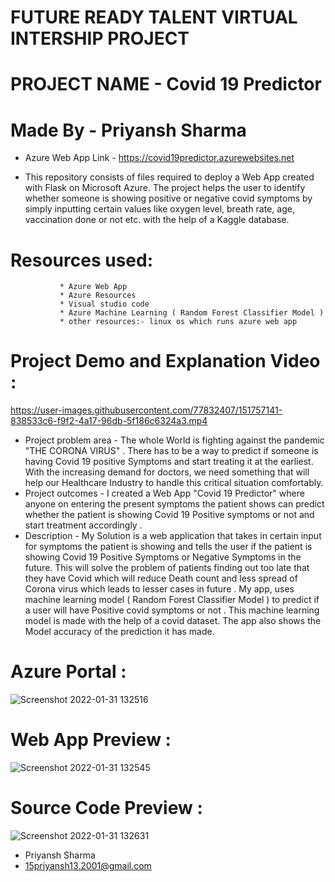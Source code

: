 # FUTURE READY TALENT VIRTUAL INTERSHIP PROJECT
# PROJECT NAME - Covid 19 Predictor
# Made By - Priyansh Sharma

* Azure Web App Link - https://covid19predictor.azurewebsites.net

* This repository consists of files required to deploy a Web App created with Flask on Microsoft Azure. The project helps the user to identify whether someone is showing positive or negative covid symptoms by simply inputting certain values like oxygen level, breath rate, age, vaccination done or not etc. with the help of a Kaggle database.


# Resources used:
               * Azure Web App
               * Azure Resources
               * Visual studio code
               * Azure Machine Learning ( Random Forest Classifier Model )
               * other resources:- linux os which runs azure web app
                          
# Project Demo and Explanation Video :
https://user-images.githubusercontent.com/77832407/151757141-838533c6-f9f2-4a17-96db-5f186c6324a3.mp4

* Project problem area - The whole World is fighting against the pandemic "THE CORONA VIRUS" . There has to be a way to predict if someone is having Covid 19 positive Symptoms and start treating it at the earliest. With the increasing demand for doctors, we need something that will help our Healthcare Industry to handle this critical situation comfortably.
* Project outcomes - I created a Web App "Covid 19 Predictor" where anyone on entering the present symptoms the patient shows can predict whether the patient is showing Covid 19 Positive symptoms or not and start treatment accordingly .
* Description - My Solution is a web application that takes in certain input for symptoms the patient is showing and tells the user if the patient is showing Covid 19 Positive Symptoms or Negative Symptoms in the future. This will solve the problem of patients finding out too late that they have Covid which will reduce Death count and less spread of Corona virus which leads to lesser cases in future . My app, uses machine learning model ( Random Forest Classifier Model ) to predict if a user will have Positive covid symptoms or not . This machine learning model is made with the help of a covid dataset. The app also shows the Model accuracy of the prediction it has made.

# Azure Portal :
![Screenshot 2022-01-31 132516](https://user-images.githubusercontent.com/77832407/151758750-31448494-abe0-4a52-be5b-d6c16fe502c8.png)

# Web App Preview :
![Screenshot 2022-01-31 132545](https://user-images.githubusercontent.com/77832407/151758755-02271cd8-7586-4939-a3f1-8cbf6bc8b7c5.png)

# Source Code Preview :
![Screenshot 2022-01-31 132631](https://user-images.githubusercontent.com/77832407/151758765-8bd51dec-d853-4a94-9b04-f9b875030361.png)


- Priyansh Sharma
- 15priyansh13.2001@gmail.com

